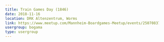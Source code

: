 ```yaml
---
title: Train Games Day (1846)
date: 2018-11-16
location: DRK Altenzentrum, Worms
link: https://www.meetup.com/Mannheim-Boardgames-Meetup/events/250708370/
usergroup: bogama
type: usergroup
---
```

